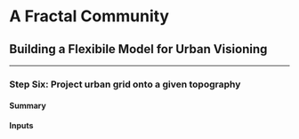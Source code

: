 # A Fractal Community
## Building a Flexibile Model for Urban Visioning
---

### Step Six: Project urban grid onto a given topography

#### Summary


#### Inputs